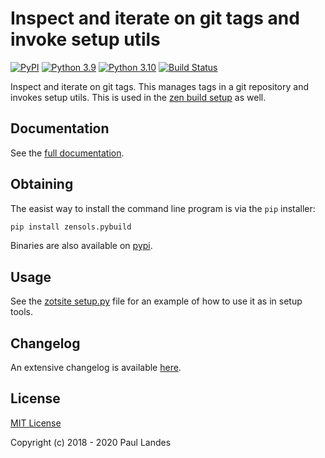 # Inspect and iterate on git tags and invoke setup utils

[![PyPI][pypi-badge]][pypi-link]
[![Python 3.9][python39-badge]][python39-link]
[![Python 3.10][python310-badge]][python310-link]
[![Build Status][build-badge]][build-link]

Inspect and iterate on git tags.  This manages tags in a git repository and
invokes setup utils.  This is used in the [zen build setup] as well.


## Documentation

See the [full documentation](https://plandes.github.io/zenpybuild/).


## Obtaining

The easist way to install the command line program is via the `pip` installer:
```bash
pip install zensols.pybuild
```

Binaries are also available on [pypi].


## Usage

See the [zotsite setup.py] file for an example of how to use it as in setup
tools.


## Changelog

An extensive changelog is available [here](CHANGELOG.md).


## License

[MIT License](LICENSE.md)

Copyright (c) 2018 - 2020 Paul Landes


<!-- links -->

[pypi]: https://pypi.org/project/zensols.pybuild/
[pypi-link]: https://pypi.python.org/pypi/zensols.pybuild
[pypi-badge]: https://img.shields.io/pypi/v/zensols.pybuild.svg
[python39-badge]: https://img.shields.io/badge/python-3.9-blue.svg
[python39-link]: https://www.python.org/downloads/release/python-390
[python310-badge]: https://img.shields.io/badge/python-3.10-blue.svg
[python310-link]: https://www.python.org/downloads/release/python-3100
[build-badge]: https://github.com/plandes/pybuild/workflows/CI/badge.svg
[build-link]: https://github.com/plandes/pybuild/actions

[zen build setup]: https://github.com/plandes/zenbuild
[zotsite setup.py]: https://github.com/plandes/zotsite/blob/master/src/python/setup.py
